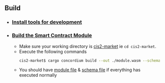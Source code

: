 ## Build

- ### [Install tools for development](https://developer.concordium.software/en/mainnet/smart-contracts/guides/setup-tools.html#setup-tools)
- ### [Build the Smart Contract Module](https://developer.concordium.software/en/mainnet/smart-contracts/guides/compile-module.html)
  - Make sure your working directory is [cis2-market](./) ie `cd cis2-market`.
  - Execute the following commands
    ```bash
    cis2-market$ cargo concordium build --out ./module.wasm --schema-out ./schema.bin
    ```
  - You should have [module file](./module.wasm) & [schema file](./schema.bin) if everything has executed normally

